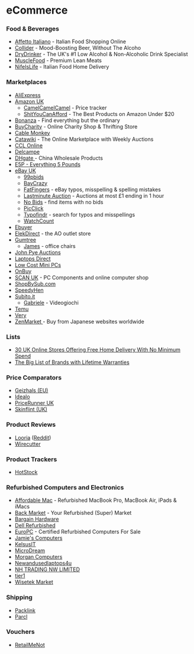# eCommerce

### Food & Beverages

* [Affetto Italiano](https://www.affettoitaliano.co.uk/) - Italian Food Shopping Online
* [Collider](https://www.drinkcollider.com/) - Mood-Boosting Beer, Without The Alcoho
* [DryDrinker](https://drydrinker.com/) - The UK's #1 Low Alcohol & Non-Alcoholic Drink Specialist
* [MuscleFood](https://www.musclefood.com/) - Premium Lean Meats
* [NifeIsLife](https://www.nifeislife.com/) - Italian Food Home Delivery

### Marketplaces

* [AliExpress](https://www.aliexpress.com/)
* [Amazon UK](https://smile.amazon.co.uk/)
  * [CamelCamelCamel](https://uk.camelcamelcamel.com/) - Price tracker
  * [ShitYouCanAfford](https://shityoucanafford.com/) - The Best Products on Amazon Under $20
* [Bonanza](https://www.bonanza.com/) - Find everything but the ordinary
* [BuyCharity](https://buycharity.com/) - Online Charity Shop & Thrifting Store
* [Cable Monkey](https://www.cablemonkey.co.uk/)
* [Catawiki](https://www.catawiki.com/) - The Online Marketplace with Weekly Auctions
* [CCL Online](https://www.cclonline.com/)
* [Delcampe](https://www.delcampe.net/it/collezionismo/)
* [DHgate ](https://www.dhgate.com/)- China Wholesale Products
* [E5P - Everything 5 Pounds](https://www.everything5pounds.com/en/)
* [eBay UK](https://www.ebay.co.uk/)
  * [99pbids](https://99pbids.co.uk/)
  * [BayCrazy](https://www.baycrazy.com/)
  * [FatFingers](http://www.fatfingers.com/) - eBay typos, misspelling & spelling mistakes
  * [Lastminute Auction](https://www.lastminute-auction.com/uk/) - Auctions at most £1 ending in 1 hour
  * [No Bids](https://nobids.net/) - find items with no bids
  * [PicClick](https://picclick.co.uk/)
  * [Typofindr](https://typofindr.com/) - search for typos and misspellings
  * [WatchCount](http://www.watchcount.com/)
* [Ebuyer](https://www.ebuyer.com/)
* [ElekDirect](https://www.elekdirect.co.uk/) - the AO outlet store
* [Gumtree](https://www.gumtree.com/)
  * [James](https://www.gumtree.com/profile/accounts/64150f5924beac33bc8d87ac3291da28) - office chairs
* [John Pye Auctions](https://www.johnpye.co.uk/)
* [Laptops Direct](https://www.laptopsdirect.co.uk/)
* [Low Cost Mini PCs](https://lowcostminipcs.com/uk/)
* [OnBuy](https://www.onbuy.com/gb/)
* [SCAN UK](https://www.scan.co.uk/) - PC Components and online computer shop
* [ShopBySub.com](https://www.shopbysub.com/)
* [SpeedyHen](https://www.speedyhen.com/)
* [Subito.it](https://www.subito.it/)
  * [Gabriele](https://www.subito.it/utente/788438) - Videogiochi
* [Temu](https://www.temu.com)
* [Very](https://www.very.co.uk/)
* [ZenMarket ](https://zenmarket.jp/en/)- Buy from Japanese websites worldwide

### Lists

* [30 UK Online Stores Offering Free Home Delivery With No Minimum Spend](https://www.latestdeals.co.uk/chat/which-online-shopping-stores-offer-free-delivery-free-shipping-on-all-orders)
* [The Big List of Brands with Lifetime Warranties](https://www.themanual.com/culture/brands-with-lifetime-warranties/)

### Price Comparators

* [Geizhals (EU)](https://geizhals.eu/)
* [Idealo](https://www.idealo.co.uk/)
* [PriceRunner UK](https://www.pricerunner.com/)
* [Skinflint (UK)](https://skinflint.co.uk/)

### Product Reviews

* [Looria](https://looria.com/) ([Reddit](https://looria.com/reddit/overview))
* [Wirecutter](https://www.nytimes.com/wirecutter/)

### Product Trackers

* [HotStock](https://www.hotstock.io/uk)

### Refurbished Computers and Electronics

* [Affordable Mac](https://www.affordablemac.co.uk/) - Refurbished MacBook Pro, MacBook Air, iPads & iMacs
* [Back Market](https://www.backmarket.co.uk/) - Your Refurbished (Super) Market
* [Bargain Hardware](https://www.bargainhardware.co.uk/)
* [Dell Refurbished](https://www.dellrefurbished.co.uk/)
* [EuroPC](https://www.europc.co.uk/) - Certified Refurbished Computers For Sale
* [Jamie's Computers](https://www.ebay.co.uk/str/jamiescomputers)
* [KelsusIT](https://www.ebay.co.uk/str/kelsusit)
* [MicroDream](https://microdream.co.uk/)
* [Morgan Computers](https://www.morgancomputers.co.uk/)
* [Newandusedlaptops4u](https://www.ebay.co.uk/str/thebestlaptopdealsaround)
* [NH TRADING NW LIMITED](https://www.amazon.co.uk/s?i=merchant-items\&me=A32X5Q5ZY3I4WR)
* [tier1](https://tier1online.com/)
* [Wisetek Market](https://www.wisetekmarket.com/)

### Shipping

* [Packlink](https://www.packlink.com/en-GB/)
* [Parcl](https://www.parcl.com/)

### Vouchers

* [RetailMeNot](https://www.retailmenot.com/)
